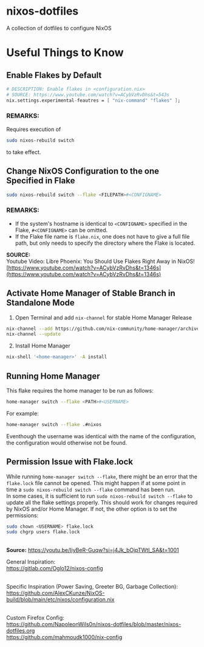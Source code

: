 # nixos-dotfiles
A collection of dotfiles to configure NixOS

# Useful Things to Know
## Enable Flakes by Default
```nix
# DESCRIPTION: Enable flakes in <configuration.nix>
# SOURCE: https://www.youtube.com/watch?v=ACybVzRvDhs&t=543s
nix.settings.experimental-feautres = [ "nix-command" "flakes" ];
```
### REMARKS:
Requires execution of
```sh
sudo nixos-rebuild switch
```
to take effect.

## Change NixOS Configuration to the one Specified in Flake
```sh
sudo nixos-rebuild switch --flake <FILEPATH>#<CONFIGNAME>
```
### REMARKS:
- If the system's hostname is identical to `<CONFIGNAME>` specified in the Flake, `#<CONFIGNAME>` can be omitted.
- If the Flake file name is `flake.nix`, one does not have to give a full file path, but only needs to specify the directory where the Flake is located.

**SOURCE:**<br>
Youtube Video: Libre Phoenix: You Should Use Flakes Right Away in NixOS!<br>
[https://www.youtube.com/watch?v=ACybVzRvDhs&t=1346s](https://www.youtube.com/watch?v=ACybVzRvDhs&t=1346s)

## Activate Home Manager of Stable Branch in Standalone Mode
1. Open Terminal and add `nix-channel` for stable Home Manager Release 
```sh
nix-channel --add https://github.com/nix-community/home-manager/archive/release-23.11.tar.gz home-manager
nix-channel --update
```
2. Install Home Manager
```sh
nix-shell '<home-manager>' -A install
```

## Running Home Manager
This flake requires the home manager to be run as follows:
```sh
home-manager switch --flake <PATH>#<USERNAME>
```
For example:
```sh
home-manager switch --flake .#nixos
```

Eventhough the username was identical with the name of the configuration, the configuration would otherwise not be found.

## Permission Issue with Flake.lock
While running `home-manager switch --flake`, there might be an error that the `flake.lock` file cannot be opened. This might happen if at some point in time a `sudo nixos-rebuild switch --flake` command has been run.<br> 
In some cases, it is sufficient to run `sudo nixos-rebuild switch --flake` to update all the flake settings properly. This should work for changes required by NixOS and/or Home Manager. If not, the other option is to set the permissions:
```sh
sudo chown <USERNAME> flake.lock
sudo chgrp users flake.lock
```
<br>**Source:** https://youtu.be/IiyBeR-Guqw?si=j4Jk_bOjpTWtI_SA&t=1001

General Inspiration: <br>
https://gitlab.com/Oglo12/nixos-config<br><br>

Specific Inspiration (Power Saving, Greeter BG, Garbage Collection):<br>
https://github.com/AlexCKunze/NixOS-build/blob/main/etc/nixos/configuration.nix<br><br>

Custom Firefox Config:<br>
https://github.com/NapoleonWils0n/nixos-dotfiles/blob/master/nixos-dotfiles.org<br>
https://github.com/mahmoudk1000/nix-config
